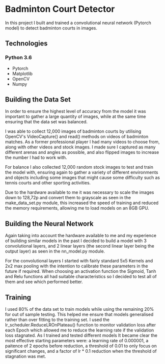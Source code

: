 # Badminton Court Detector

In this project I built and trained a convolutional neural network (Pytorch model) to detect badminton courts in images.

## Technologies
### Python 3.6
* Pytorch
* Matplotlib
* OpenCV
* Numpy

## Building the Data Set

In order to ensure the highest level of accuracy from the model it was important to gather a large quantity of images, while at the same time ensuring that the data set was balanced.

I was able to collect 12,000 images of badminton courts by utilising OpenCV's VideoCapture() and read() methods on videos of badminton matches. As a former professional player I had many videos to choose from, along with other videos and stock images. I made sure I captured as many different arenas and angles as possible, and also flipped images to increase the number I had to work with.

For balance I also collected 12,000 random stock images to test and train the model with, ensuring again to gather a variety of different environments and objects including some images that might cause some difficulty such as tennis courts and other sporting activities.

Due to the hardware available to me it was necessary to scale the images down to 128,72p and convert them to grayscale as seen in the make_data_set.py module, this increased the speed of training and reduced the memory requirements, allowing me to load models on an 8GB GPU.

## Building the Neural Network

Again taking into account the hardware available to me and my experience of building similar models in the past I decided to build a model with 3 convolutional layers, and 2 linear layers (the second linear layer being the output layer) as seen in the nn_model.py module. 

For the convolutional layers I started with fairly standard 5x5 Kernels and 2x2 max pooling with the intention to calibrate these parameters in the future if required. When choosing an activation function the Sigmoid, Tanh and Relu functions all had suitable characteristics so I decided to test all of them and see which performed better.

## Training

I used 80% of the data set to train models while using the remaining 20% for out of sample testing. This helped me ensure that models generalised rather than over fitting to the training set. I used the lr_scheduler.ReduceLROnPlateau() function to monitor validation loss after each Epoch which allowed me to reduce the learning rate if the validation loss stagnated. As I trained and tested different models It became clear the most effective starting parameters were: a learning rate of 0.000001, a paitence of 2 epochs before reduction, a threshold of 0.01 to only focus on significant changes, and a factor of lr * 0.1 reduction when the threshold of stagnation was met.
